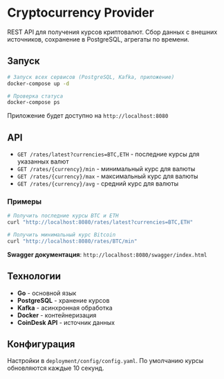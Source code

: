 # Cryptocurrency Provider

REST API для получения курсов криптовалют. Сбор данных с внешних источников, сохранение в PostgreSQL, агрегаты по времени.

## Запуск

```bash
# Запуск всех сервисов (PostgreSQL, Kafka, приложение)
docker-compose up -d

# Проверка статуса
docker-compose ps
```

Приложение будет доступно на `http://localhost:8080`

## API

- `GET /rates/latest?currencies=BTC,ETH` - последние курсы для указанных валют
- `GET /rates/{currency}/min` - минимальный курс для валюты
- `GET /rates/{currency}/max` - максимальный курс для валюты  
- `GET /rates/{currency}/avg` - средний курс для валюты

### Примеры

```bash
# Получить последние курсы BTC и ETH
curl "http://localhost:8080/rates/latest?currencies=BTC,ETH"

# Получить минимальный курс Bitcoin
curl "http://localhost:8080/rates/BTC/min"
```

**Swagger документация**: `http://localhost:8080/swagger/index.html`

## Технологии

- **Go** - основной язык
- **PostgreSQL** - хранение курсов
- **Kafka** - асинхронная обработка
- **Docker** - контейнеризация
- **CoinDesk API** - источник данных

## Конфигурация

Настройки в `deployment/config/config.yaml`. По умолчанию курсы обновляются каждые 10 секунд.
